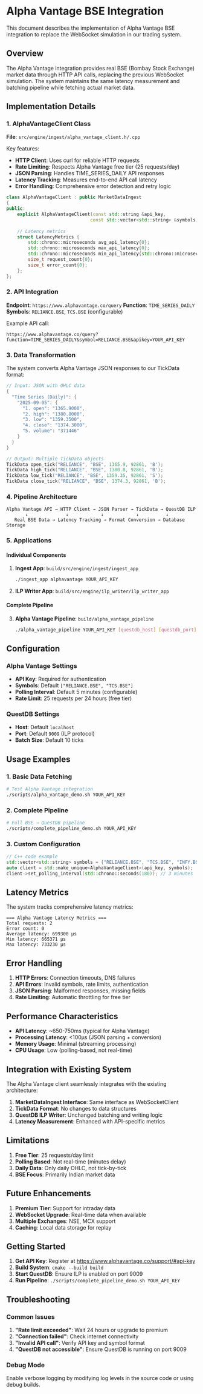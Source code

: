 # Alpha Vantage BSE Integration

This document describes the implementation of Alpha Vantage BSE integration to replace the WebSocket simulation in our trading system.

## Overview

The Alpha Vantage integration provides real BSE (Bombay Stock Exchange) market data through HTTP API calls, replacing the previous WebSocket simulation. The system maintains the same latency measurement and batching pipeline while fetching actual market data.

## Implementation Details

### 1. AlphaVantageClient Class

**File**: `src/engine/ingest/alpha_vantage_client.h/.cpp`

Key features:
- **HTTP Client**: Uses curl for reliable HTTP requests
- **Rate Limiting**: Respects Alpha Vantage free tier (25 requests/day)
- **JSON Parsing**: Handles TIME_SERIES_DAILY API responses
- **Latency Tracking**: Measures end-to-end API call latency
- **Error Handling**: Comprehensive error detection and retry logic

```cpp
class AlphaVantageClient : public MarketDataIngest
{
public:
    explicit AlphaVantageClient(const std::string &api_key, 
                               const std::vector<std::string> &symbols);
    
    // Latency metrics
    struct LatencyMetrics {
        std::chrono::microseconds avg_api_latency{0};
        std::chrono::microseconds max_api_latency{0};
        std::chrono::microseconds min_api_latency{std::chrono::microseconds::max()};
        size_t request_count{0};
        size_t error_count{0};
    };
};
```

### 2. API Integration

**Endpoint**: `https://www.alphavantage.co/query`
**Function**: `TIME_SERIES_DAILY`
**Symbols**: `RELIANCE.BSE`, `TCS.BSE` (configurable)

Example API call:
```
https://www.alphavantage.co/query?function=TIME_SERIES_DAILY&symbol=RELIANCE.BSE&apikey=YOUR_API_KEY
```

### 3. Data Transformation

The system converts Alpha Vantage JSON responses to our TickData format:

```cpp
// Input: JSON with OHLC data
{
  "Time Series (Daily)": {
    "2025-09-05": {
      "1. open": "1365.9000",
      "2. high": "1380.8000", 
      "3. low": "1359.3500",
      "4. close": "1374.3000",
      "5. volume": "371446"
    }
  }
}

// Output: Multiple TickData objects
TickData open_tick("RELIANCE", "BSE", 1365.9, 92861, 'B');
TickData high_tick("RELIANCE", "BSE", 1380.8, 92861, 'B');
TickData low_tick("RELIANCE", "BSE", 1359.35, 92861, 'S');
TickData close_tick("RELIANCE", "BSE", 1374.3, 92861, 'B');
```

### 4. Pipeline Architecture

```
Alpha Vantage API → HTTP Client → JSON Parser → TickData → QuestDB ILP
       ↓              ↓            ↓            ↓          ↓
   Real BSE Data → Latency Tracking → Format Conversion → Database Storage
```

### 5. Applications

#### Individual Components

1. **Ingest App**: `build/src/engine/ingest/ingest_app`
   ```bash
   ./ingest_app alphavantage YOUR_API_KEY
   ```

2. **ILP Writer App**: `build/src/engine/ilp_writer/ilp_writer_app`

#### Complete Pipeline

3. **Alpha Vantage Pipeline**: `build/alpha_vantage_pipeline`
   ```bash
   ./alpha_vantage_pipeline YOUR_API_KEY [questdb_host] [questdb_port]
   ```

## Configuration

### Alpha Vantage Settings
- **API Key**: Required for authentication
- **Symbols**: Default `["RELIANCE.BSE", "TCS.BSE"]`
- **Polling Interval**: Default 5 minutes (configurable)
- **Rate Limit**: 25 requests per 24 hours (free tier)

### QuestDB Settings
- **Host**: Default `localhost`
- **Port**: Default `9009` (ILP protocol)
- **Batch Size**: Default 10 ticks

## Usage Examples

### 1. Basic Data Fetching
```bash
# Test Alpha Vantage integration
./scripts/alpha_vantage_demo.sh YOUR_API_KEY
```

### 2. Complete Pipeline
```bash
# Full BSE → QuestDB pipeline
./scripts/complete_pipeline_demo.sh YOUR_API_KEY
```

### 3. Custom Configuration
```cpp
// C++ code example
std::vector<std::string> symbols = {"RELIANCE.BSE", "TCS.BSE", "INFY.BSE"};
auto client = std::make_unique<AlphaVantageClient>(api_key, symbols);
client->set_polling_interval(std::chrono::seconds(180)); // 3 minutes
```

## Latency Metrics

The system tracks comprehensive latency metrics:

```
=== Alpha Vantage Latency Metrics ===
Total requests: 2
Error count: 0
Average latency: 699300 μs
Min latency: 665371 μs  
Max latency: 733230 μs
```

## Error Handling

1. **HTTP Errors**: Connection timeouts, DNS failures
2. **API Errors**: Invalid symbols, rate limits, authentication
3. **JSON Parsing**: Malformed responses, missing fields
4. **Rate Limiting**: Automatic throttling for free tier

## Performance Characteristics

- **API Latency**: ~650-750ms (typical for Alpha Vantage)
- **Processing Latency**: <100μs (JSON parsing + conversion)
- **Memory Usage**: Minimal (streaming processing)
- **CPU Usage**: Low (polling-based, not real-time)

## Integration with Existing System

The Alpha Vantage client seamlessly integrates with the existing architecture:

1. **MarketDataIngest Interface**: Same interface as WebSocketClient
2. **TickData Format**: No changes to data structures
3. **QuestDB ILP Writer**: Unchanged batching and writing logic
4. **Latency Measurement**: Enhanced with API-specific metrics

## Limitations

1. **Free Tier**: 25 requests/day limit
2. **Polling Based**: Not real-time (minutes delay)
3. **Daily Data**: Only daily OHLC, not tick-by-tick
4. **BSE Focus**: Primarily Indian market data

## Future Enhancements

1. **Premium Tier**: Support for intraday data
2. **WebSocket Upgrade**: Real-time data when available
3. **Multiple Exchanges**: NSE, MCX support
4. **Caching**: Local data storage for replay

## Getting Started

1. **Get API Key**: Register at https://www.alphavantage.co/support/#api-key
2. **Build System**: `cmake --build build`
3. **Start QuestDB**: Ensure ILP is enabled on port 9009
4. **Run Pipeline**: `./scripts/complete_pipeline_demo.sh YOUR_API_KEY`

## Troubleshooting

### Common Issues

1. **"Rate limit exceeded"**: Wait 24 hours or upgrade to premium
2. **"Connection failed"**: Check internet connectivity
3. **"Invalid API call"**: Verify API key and symbol format
4. **"QuestDB not accessible"**: Ensure QuestDB is running on port 9009

### Debug Mode

Enable verbose logging by modifying log levels in the source code or using debug builds.
